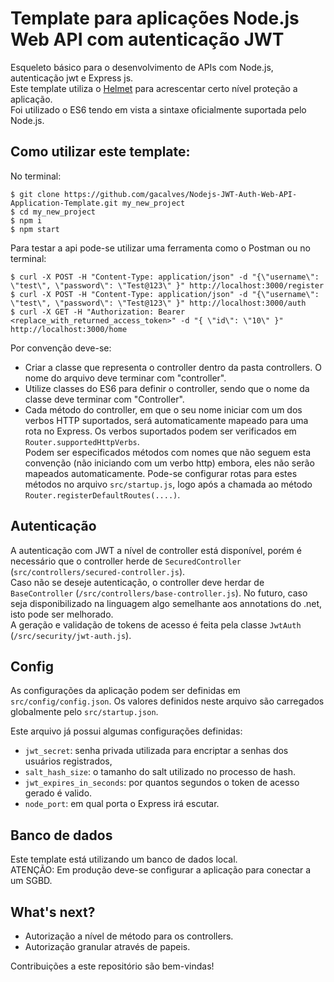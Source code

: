 # Template para aplicações Node.js Web API com autenticação JWT
Esqueleto básico para o desenvolvimento de APIs com Node.js, autenticação jwt e Express js.  
Este template utiliza o [Helmet](https://github.com/helmetjs/helmet) para acrescentar certo nível proteção a aplicação.  
Foi utilizado o ES6 tendo em vista a sintaxe oficialmente suportada pelo Node.js.

## Como utilizar este template:
No terminal:  
```
$ git clone https://github.com/gacalves/Nodejs-JWT-Auth-Web-API-Application-Template.git my_new_project
$ cd my_new_project
$ npm i
$ npm start
```
Para testar a api pode-se utilizar uma ferramenta como o Postman ou no terminal:
```
$ curl -X POST -H "Content-Type: application/json" -d "{\"username\": \"test\", \"password\": \"Test@123\" }" http://localhost:3000/register
$ curl -X POST -H "Content-Type: application/json" -d "{\"username\": \"test\", \"password\": \"Test@123\" }" http://localhost:3000/auth
$ curl -X GET -H "Authorization: Bearer <replace_with_returned_access_token>" -d "{ \"id\": \"10\" }" http://localhost:3000/home
```

Por convenção deve-se:
* Criar a classe que representa o controller dentro da pasta controllers. O nome do arquivo deve terminar com "controller".
* Utilize classes do ES6 para definir o controller, sendo que o nome da classe deve terminar com "Controller".
* Cada método do controller, em que o seu nome iniciar com um dos verbos HTTP suportados, será automaticamente mapeado para uma rota no Express. Os verbos suportados podem ser verificados em `Router.supportedHttpVerbs`.  
Podem ser especificados métodos com nomes que não seguem esta convenção (não iniciando com um verbo http) embora, eles não serão mapeados automaticamente. Pode-se configurar rotas para estes métodos no arquivo `src/startup.js`, logo após a chamada ao método `Router.registerDefaultRoutes(....)`.

## Autenticação
A autenticação com JWT a nível de controller está disponível, porém é necessário que o controller herde de `SecuredController` (`src/controllers/secured-controller.js`).  
Caso não se deseje autenticação, o controller deve herdar de `BaseController` (`/src/controllers/base-controller.js`). No futuro, caso seja disponibilizado na linguagem algo semelhante aos annotations do .net, isto pode ser melhorado.  
A geração e validação de tokens de acesso é feita pela classe `JwtAuth` (`/src/security/jwt-auth.js`).

## Config
As configurações da aplicação podem ser definidas em `src/config/config.json`. Os valores definidos neste arquivo são carregados globalmente pelo `src/startup.json`.

Este arquivo já possui algumas configurações definidas:
* `jwt_secret`: senha privada utilizada para encriptar a senhas dos usuários registrados,
* `salt_hash_size`: o tamanho do salt utilizado no processo de hash.
* `jwt_expires_in_seconds`: por quantos segundos o token de acesso gerado é valido.
* `node_port`: em qual porta o Express irá escutar.

## Banco de dados
Este template está utilizando um banco de dados local.  
ATENÇÃO: Em produção deve-se configurar a aplicação para conectar a um SGBD.

## What's next?
* Autorização a nível de método para os controllers.
* Autorização granular através de papeis.

Contribuições a este repositório são bem-vindas!
